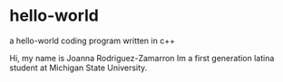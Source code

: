 # hello-world
a hello-world coding program written in c++

Hi, my name is Joanna Rodriguez-Zamarron
Im a first generation latina student at Michigan State University.
